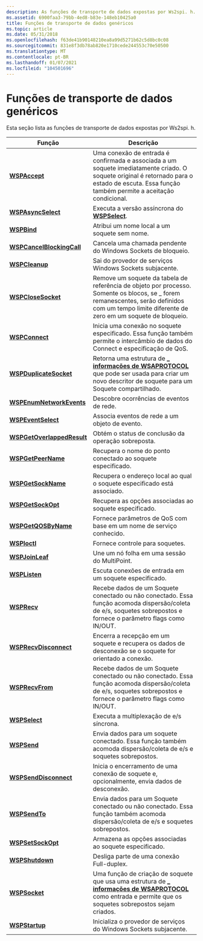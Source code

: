 ```yaml
---
description: As funções de transporte de dados expostas por Ws2spi. h.
ms.assetid: 6900faa3-79bb-4ed8-b83e-148eb10425a0
title: Funções de transporte de dados genéricos
ms.topic: article
ms.date: 05/31/2018
ms.openlocfilehash: f63de41b90148210ea8a99d5271b62c5d8bc0c08
ms.sourcegitcommit: 831e8f3db78ab820e1710cede244553c70e50500
ms.translationtype: MT
ms.contentlocale: pt-BR
ms.lasthandoff: 01/07/2021
ms.locfileid: "104501696"
---
```

# <a name="generic-data-transport-functions"></a>Funções de transporte de dados genéricos

Esta seção lista as funções de transporte de dados expostas por Ws2spi. h.



| Função                                                   | Descrição                                                                                                                                                                                             |
|------------------------------------------------------------|---------------------------------------------------------------------------------------------------------------------------------------------------------------------------------------------------------|
| [**WSPAccept**](/windows/desktop/api/Ws2spi/nc-ws2spi-lpwspaccept)                           | Uma conexão de entrada é confirmada e associada a um soquete imediatamente criado. O soquete original é retornado para o estado de escuta. Essa função também permite a aceitação condicional. |
| [**WSPAsyncSelect**](/previous-versions/windows/desktop/legacy/ms742267(v=vs.85))                 | Executa a versão assíncrona do [**WSPSelect**](/previous-versions/windows/desktop/legacy/ms742289(v=vs.85)).                                                                                                                                      |
| [**WSPBind**](/previous-versions/windows/hardware/network/ff566268(v=vs.85))                               | Atribui um nome local a um soquete sem nome.                                                                                                                                                              |
| [**WSPCancelBlockingCall**](/previous-versions/windows/desktop/legacy/ms742269(v=vs.85))   | Cancela uma chamada pendente do Windows Sockets de bloqueio.                                                                                                                                                   |
| [**WSPCleanup**](/previous-versions/windows/hardware/network/ff566270(v=vs.85))                         | Sai do provedor de serviços Windows Sockets subjacente.                                                                                                                                         |
| [**WSPCloseSocket**](/previous-versions/windows/hardware/network/ff566273(v=vs.85))                 | Remove um soquete da tabela de referência de objeto por processo. Somente os blocos, se \_ forem remanescentes, serão definidos com um tempo limite diferente de zero em um soquete de bloqueio.                                                            |
| [**WSPConnect**](/previous-versions/windows/hardware/network/ff566275(v=vs.85))                         | Inicia uma conexão no soquete especificado. Essa função também permite o intercâmbio de dados do Connect e especificação de QoS.                                                                           |
| [**WSPDuplicateSocket**](/previous-versions/windows/hardware/network/ff566282(v=vs.85))         | Retorna uma estrutura de [**\_ informações de WSAPROTOCOL**](/windows/win32/api/winsock2/ns-winsock2-wsaprotocol_infoa) que pode ser usada para criar um novo descritor de soquete para um Soquete compartilhado.                                                             |
| [**WSPEnumNetworkEvents**](/previous-versions/windows/hardware/network/ff566284(v=vs.85))     | Descobre ocorrências de eventos de rede.                                                                                                                                                                |
| [**WSPEventSelect**](/previous-versions/windows/hardware/network/ff566287(v=vs.85))                 | Associa eventos de rede a um objeto de evento.                                                                                                                                                         |
| [**WSPGetOverlappedResult**](/windows/desktop/api/Ws2spi/nc-ws2spi-lpwspgetoverlappedresult) | Obtém o status de conclusão da operação sobreposta.                                                                                                                                                         |
| [**WSPGetPeerName**](/previous-versions/windows/desktop/legacy/ms742278(v=vs.85))                 | Recupera o nome do ponto conectado ao soquete especificado.                                                                                                                                       |
| [**WSPGetSockName**](/previous-versions/windows/desktop/legacy/ms742280(v=vs.85))                 | Recupera o endereço local ao qual o soquete especificado está associado.                                                                                                                                     |
| [**WSPGetSockOpt**](/previous-versions/windows/hardware/network/ff566292(v=vs.85))                   | Recupera as opções associadas ao soquete especificado.                                                                                                                                                 |
| [**WSPGetQOSByName**](/windows/desktop/api/Ws2spi/nc-ws2spi-lpwspgetqosbyname)               | Fornece parâmetros de QoS com base em um nome de serviço conhecido.                                                                                                                                             |
| [**WSPIoctl**](/previous-versions/windows/hardware/network/ff566296(v=vs.85))                             | Fornece controle para soquetes.                                                                                                                                                                           |
| [**WSPJoinLeaf**](/windows/desktop/api/Ws2spi/nc-ws2spi-lpwspjoinleaf)                       | Une um nó folha em uma sessão do MultiPoint.                                                                                                                                                            |
| [**WSPListen**](/previous-versions/windows/hardware/network/ff566297(v=vs.85))                           | Escuta conexões de entrada em um soquete especificado.                                                                                                                                                 |
| [**WSPRecv**](/previous-versions/windows/hardware/network/ff566309(v=vs.85))                               | Recebe dados de um Soquete conectado ou não conectado. Essa função acomoda dispersão/coleta de e/s, soquetes sobrepostos e fornece o parâmetro flags como IN/OUT.                                    |
| [**WSPRecvDisconnect**](/previous-versions/windows/desktop/legacy/ms742285(v=vs.85))           | Encerra a recepção em um soquete e recupera os dados de desconexão se o soquete for orientado a conexão.                                                                                                |
| [**WSPRecvFrom**](/previous-versions/windows/desktop/legacy/ms742287(v=vs.85))                       | Recebe dados de um Soquete conectado ou não conectado. Essa função acomoda dispersão/coleta de e/s, soquetes sobrepostos e fornece o parâmetro flags como IN/OUT.                              |
| [**WSPSelect**](/previous-versions/windows/desktop/legacy/ms742289(v=vs.85))                           | Executa a multiplexação de e/s síncrona.                                                                                                                                                                  |
| [**WSPSend**](/previous-versions/windows/hardware/network/ff566316(v=vs.85))                               | Envia dados para um soquete conectado. Essa função também acomoda dispersão/coleta de e/s e soquetes sobrepostos.                                                                                            |
| [**WSPSendDisconnect**](/previous-versions/windows/desktop/legacy/ms742290(v=vs.85))           | Inicia o encerramento de uma conexão de soquete e, opcionalmente, envia dados de desconexão.                                                                                                                       |
| [**WSPSendTo**](/previous-versions/windows/desktop/legacy/ms742291(v=vs.85))                           | Envia dados para um Soquete conectado ou não conectado. Essa função também acomoda dispersão/coleta de e/s e soquetes sobrepostos.                                                                      |
| [**WSPSetSockOpt**](/previous-versions/windows/hardware/network/ff566318(v=vs.85))                   | Armazena as opções associadas ao soquete especificado.                                                                                                                                                    |
| [**WSPShutdown**](/previous-versions/windows/desktop/legacy/ms742294(v=vs.85))                       | Desliga parte de uma conexão Full-duplex.                                                                                                                                                            |
| [**WSPSocket**](/windows/desktop/api/Ws2spi/nc-ws2spi-lpwspsocket)                           | Uma função de criação de soquete que usa uma estrutura de [**\_ informações de WSAPROTOCOL**](/windows/win32/api/winsock2/ns-winsock2-wsaprotocol_infoa) como entrada e permite que os soquetes sobrepostos sejam criados.                                                |
| [**WSPStartup**](/windows/desktop/api/Ws2spi/nf-ws2spi-wspstartup)                         | Inicializa o provedor de serviços do Windows Sockets subjacente.                                                                                                                                            |



 

 

 
